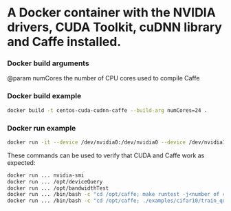 # A Docker container with the NVIDIA drivers, CUDA Toolkit, cuDNN library and Caffe installed.

### Docker build arguments

@param numCores the number of CPU cores used to compile Caffe

### Docker build example

```bash
docker build -t centos-cuda-cudnn-caffe --build-arg numCores=24 .
```

### Docker run example

```bash
docker run -it --device /dev/nvidia0:/dev/nvidia0 --device /dev/nvidia1:/dev/nvidia1 --device /dev/nvidia2:/dev/nvidia2 --device /dev/nvidia3:/dev/nvidia3 --device /dev/nvidiactl:/dev/nvidiactl --device /dev/nvidia-uvm:/dev/nvidia-uvm centos-cuda-cudnn-caffe nvidia-smi
```

These commands can be used to verify that CUDA and Caffe work as expected:

```bash
docker run ... nvidia-smi
docker run ... /opt/deviceQuery
docker run ... /opt/bandwidthTest
docker run ... /bin/bash -c "cd /opt/caffe; make runtest -j<number of cores>"
docker run ... /bin/bash -c "cd /opt/caffe; ./examples/cifar10/train_quick.sh"
```

